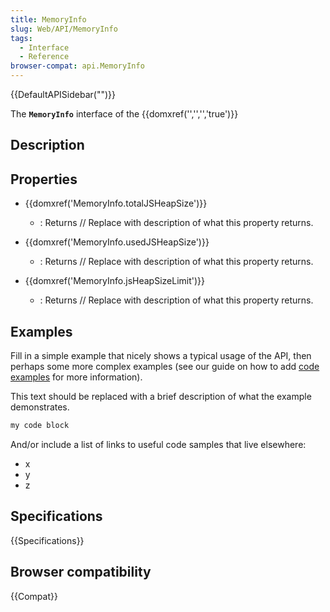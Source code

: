 ```yaml
---
title: MemoryInfo
slug: Web/API/MemoryInfo
tags:
  - Interface
  - Reference
browser-compat: api.MemoryInfo
---
```

{{DefaultAPISidebar("")}}

The **`MemoryInfo`** interface of the {{domxref('','','','true')}} 

## Description

 

## Properties

- {{domxref('MemoryInfo.totalJSHeapSize')}}
  - : Returns // Replace with description of what this property returns.

- {{domxref('MemoryInfo.usedJSHeapSize')}}
  - : Returns // Replace with description of what this property returns.

- {{domxref('MemoryInfo.jsHeapSizeLimit')}}
  - : Returns // Replace with description of what this property returns.





## Examples

Fill in a simple example that nicely shows a typical usage of the API, then perhaps some more complex examples (see our guide on how to add [code examples](/en-US/docs/MDN/Contribute/Structures/Code_examples) for more information).

This text should be replaced with a brief description of what the example demonstrates.

```js
my code block
```

And/or include a list of links to useful code samples that live elsewhere:

*   x
*   y
*   z

## Specifications

{{Specifications}}

## Browser compatibility

{{Compat}}

